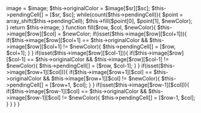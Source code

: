 <?php
class Solution {
    protected $pendingCell = [];
    protected $image = [];
    protected $originalColor = null;

    /**
     * @param Integer[][] $image
     * @param Integer $sr
     * @param Integer $sc
     * @param Integer $newColor
     * @return Integer[][]
     */
    function floodFill($image, $sr, $sc, $newColor) {
        $this->image = $image;
        $this->originalColor = $image[$sr][$sc];
        $this->pendingCell[] = [$sr, $sc];
        while(count($this->pendingCell)){
            $point = array_shift($this->pendingCell);
            $this->fill($point[0], $point[1], $newColor);
        }
        return $this->image;
    }
    
    function fill($row, $col, $newColor){
        $this->image[$row][$col] = $newColor;
        if(isset($this->image[$row][$col+1])){
            if($this->image[$row][$col+1] == $this->originalColor && $this->image[$row][$col+1] != $newColor){
                $this->pendingCell[] = [$row, $col+1];
            }
        }
        
        if(isset($this->image[$row][$col-1])){
            if($this->image[$row][$col-1] == $this->originalColor && $this->image[$row][$col-1] != $newColor){
                $this->pendingCell[] = [$row, $col-1];
            }
        }
        
        if(isset($this->image[$row+1][$col])){
            if($this->image[$row+1][$col] == $this->originalColor && $this->image[$row+1][$col] != $newColor){
                $this->pendingCell[] = [$row+1, $col];
            }
        }
        
        if(isset($this->image[$row-1][$col])){
            if($this->image[$row-1][$col] == $this->originalColor && $this->image[$row-1][$col] != $newColor){
                $this->pendingCell[] = [$row-1, $col];
            }
        }
        
    }
}

